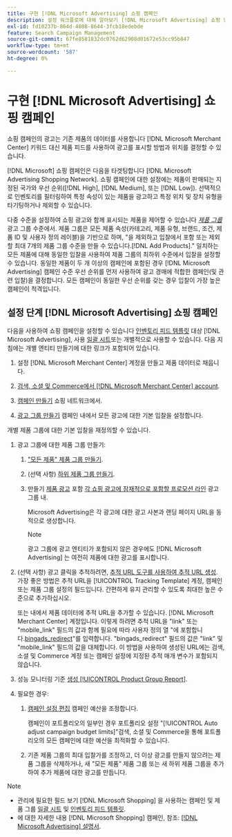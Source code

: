 ```yaml
---
title: 구현 [!DNL Microsoft Advertising] 쇼핑 캠페인
description: 설정 워크플로에 대해 알아보기 [!DNL Microsoft Advertising] 쇼핑 캠페인.
exl-id: fd10237b-864d-4808-8644-3fcb18edebde
feature: Search Campaign Management
source-git-commit: 67fe8581832dc0762d62908d01672e53cc95b847
workflow-type: tm+mt
source-wordcount: '587'
ht-degree: 0%

---
```


# 구현 [!DNL Microsoft Advertising] 쇼핑 캠페인

쇼핑 캠페인의 광고는 기존 제품의 데이터를 사용합니다 [!DNL Microsoft Merchant Center] 키워드 대신 제품 피드를 사용하여 광고를 표시할 방법과 위치를 결정할 수 있습니다.

[!DNL Microsoft] 쇼핑 캠페인은 다음을 타겟팅합니다 [!DNL Microsoft Advertising Shopping Network]. 쇼핑 캠페인에 대한 설정에는 제품이 판매되는 지정된 국가와 우선 순위([!DNL High], [!DNL Medium], 또는 [!DNL Low]). 선택적으로 인벤토리를 필터링하여 특정 속성이 있는 제품을 광고하고 특정 위치 및 장치 유형을 타기팅하거나 제외할 수 있습니다.

다중 수준을 설정하여 쇼핑 광고와 함께 표시되는 제품을 제어할 수 있습니다 *[제품 그룹](/help/search-social-commerce/campaign-management/campaigns/product-group-about.md)* 광고 그룹 수준에서. 제품 그룹은 모든 제품 속성(카테고리, 제품 유형, 브랜드, 조건, 제품 ID 및 사용자 정의 레이블)을 기반으로 하며, &quot;을 제외하고 입찰에서 포함 또는 제외할 최대 7개의 제품 그룹 수준을 만들 수 있습니다.[!DNL Add Products].&quot; 일치하는 모든 제품에 대해 동일한 입찰을 사용하여 제품 그룹의 최하위 수준에서 입찰을 설정할 수 있습니다. 동일한 제품이 두 개 이상의 캠페인에 포함된 경우 [!DNL Microsoft Advertising] 캠페인 수준 우선 순위를 먼저 사용하여 광고 경매에 적합한 캠페인(및 관련 입찰)을 결정합니다. 모든 캠페인이 동일한 우선 순위를 갖는 경우 입찰이 가장 높은 캠페인이 적격입니다.

## 설정 단계 [!DNL Microsoft Advertising] 쇼핑 캠페인

다음을 사용하여 쇼핑 캠페인을 설정할 수 있습니다 [인벤토리 피드 템플릿](/help/search-social-commerce/campaign-management/inventory-feeds/inventory-feeds-about.md) 대상 [!DNL Microsoft Advertising], 사용 [일괄 시트](/help/search-social-commerce/campaign-management/bulksheets/bulksheet-about.md)또는 개별적으로 사용할 수 있습니다. 다음 지침에는 개별 엔티티 만들기에 대한 링크가 포함되어 있습니다.

1. 설정 [!DNL Microsoft Merchant Center] 계정을 만들고 제품 데이터로 채웁니다.

1. [검색, 소셜 및 Commerce에서 [!DNL Microsoft Merchant Center] account](/help/search-social-commerce/campaign-management/accounts/merchant-account-manage.md).

1. [캠페인 만들기](/help/search-social-commerce/campaign-management/campaigns/campaign-manage.md) 쇼핑 네트워크에서.

1. [광고 그룹 만들기](/help/search-social-commerce/campaign-management/campaigns/ad-group-manage.md) 캠페인 내에서 모든 광고에 대한 기본 입찰을 설정합니다.

개별 제품 그룹에 대한 기본 입찰을 재정의할 수 있습니다.

1. 광고 그룹에 대한 제품 그룹 만들기:

   1. [&quot;모든 제품&quot; 제품 그룹 만들기](/help/search-social-commerce/campaign-management/campaigns/product-group-manage.md).

   1. (선택 사항) [하위 제품 그룹 만들기](/help/search-social-commerce/campaign-management/campaigns/product-group-manage.md).

   1. 만들기 [제품 광고](/help/search-social-commerce/campaign-management/campaigns/ad-manage.md) 포함 [각 쇼핑 광고에 잠재적으로 포함할 프로모션 라인](/help/search-social-commerce/campaign-management/campaigns/product-group-settings-microsoft.md) 광고 그룹 내.

      Microsoft Advertising은 각 광고에 대한 광고 사본과 랜딩 페이지 URL을 동적으로 생성합니다.

      >[!NOTE]
      >
      >광고 그룹에 광고 엔티티가 포함되지 않은 경우에도 [!DNL Microsoft Advertising] 는 여전히 제품에 대한 광고를 표시합니다.

1. (선택 사항) 광고 클릭을 추적하려면, [추적 URL 도구를 사용하여 추적 URL 생성](/help/search-social-commerce/tools/click-tracking-url-generate.md). 가장 좋은 방법은 추적 URL을 [!UICONTROL Tracking Template] 계정, 캠페인 또는 제품 그룹 설정의 필드입니다. 간편하게 유지 관리할 수 있도록 최대한 높은 수준으로 추가하십시오.

   또는 내에서 제품 데이터에 추적 URL을 추가할 수 있습니다. [!DNL Microsoft Merchant Center] 계정입니다. 이렇게 하려면 추적 URL을 &quot;link&quot; 또는 &quot;mobile_link&quot; 필드의 값과 함께 필요에 따라 사용자 정의 열 &quot;에 포함합니다.[bingads_redirect](https://help.ads.microsoft.com/#apex/3/en/51084)&quot;를 입력합니다. &quot;bingads_redirect&quot; 필드의 값은 &quot;link&quot; 및 &quot;mobile_link&quot; 필드의 값을 대체합니다. 이 방법을 사용하여 생성된 URL에는 검색, 소셜 및 Commerce 계정 또는 캠페인 설정에 지정된 추적 매개 변수가 포함되지 않습니다.

1. 성능 모니터링 기준 [생성 [!UICONTROL Product Group Report]](/help/search-social-commerce/reports/management/basic-advanced/basic-advanced-report-generate.md).

1. 필요한 경우:

   1. [캠페인 설정 편집](/help/search-social-commerce/campaign-management/campaigns/campaign-manage.md) 캠페인 예산을 조정합니다.

      캠페인이 포트폴리오의 일부인 경우 포트폴리오 설정 &quot;[!UICONTROL Auto adjust campaign budget limits]&quot;검색, 소셜 및 Commerce을 통해 포트폴리오의 모든 캠페인에 대한 예산을 최적화할 수 있습니다.

   1. 기존 제품 그룹의 최대 입찰가를 조정하고, 더 이상 광고를 만들지 않으려는 제품 그룹을 삭제하거나, 새 &quot;모든 제품&quot; 제품 그룹 또는 새 하위 제품 그룹을 추가하여 추가 제품에 대한 광고를 만듭니다.

>[!NOTE]
>
>* 관리에 필요한 필드 보기 [!DNL Microsoft Shopping] 을 사용하는 캠페인 및 제품 그룹 [일괄 시트](/help/search-social-commerce/campaign-management/bulksheets/bulksheet-data-formats/bulksheet-data-microsoft.md) 및 [인벤토리 피드 템플릿](/help/search-social-commerce/campaign-management/inventory-feeds/ad-templates/template-microsoft-shopping.md).
>* 에 대한 자세한 내용 [!DNL Microsoft Shopping] 캠페인, 참조: [[!DNL Microsoft Advertising] 설명서](https://help.ads.microsoft.com/#apex/3/en/50903).
